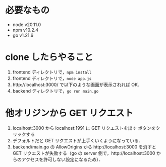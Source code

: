 # 必要なもの
- node v20.11.0
- npm v10.2.4
- go v1.21.6

# clone したらやること
1. frontend ディレクトリで，`npm install`
2. frontend ディレクトリで，`node app.js`
3. http://localhost:3000/ で以下のような画面が表示されれば OK.
4. backend ディレクトリで，`go run main.go`

# 他オリジンから GET リクエスト
1. localhost:3000 から localhost:1991 に GET リクエストを出す ボタンをクリックする
2. デフォルトだと GET リクエストが上手くいくようになっている．
3. backend/main.go の AllowOrigins から http://localhost:3000 を消すと GET リクエストが失敗する（go の server 側で，http://localhost:3000 からのアクセスを許可しない設定になるため）．